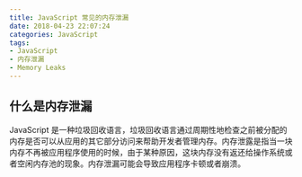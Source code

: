 ```yaml
---
title: JavaScript 常见的内存泄漏
date: 2018-04-23 22:07:24
categories: JavaScript
tags:
- JavaScript
- 内存泄漏
- Memory Leaks
---
```


## 什么是内存泄漏

JavaScript 是一种垃圾回收语言，垃圾回收语言通过周期性地检查之前被分配的内存是否可以从应用的其它部分访问来帮助开发者管理内存。内存泄露是指当一块内存不再被应用程序使用的时候，由于某种原因，这块内存没有返还给操作系统或者空闲内存池的现象。内存泄漏可能会导致应用程序卡顿或者崩溃。


<!--more-->

